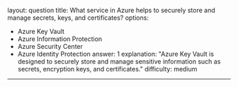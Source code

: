 
layout: question
title: What service in Azure helps to securely store and manage secrets, keys, and certificates?
options:
- Azure Key Vault
- Azure Information Protection
- Azure Security Center
- Azure Identity Protection
answer: 1
explanation: "Azure Key Vault is designed to securely store and manage sensitive information such as secrets, encryption keys, and certificates."
difficulty: medium
---
